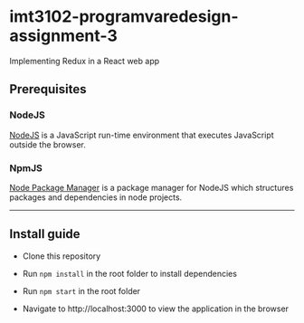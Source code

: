 # imt3102-programvaredesign-assignment-3
Implementing Redux in a React web app


## Prerequisites

### NodeJS
[NodeJS](https://nodejs.org/en/) is a JavaScript run-time environment that executes JavaScript outside the browser. 

### NpmJS
[Node Package Manager](https://www.npmjs.com/) is a package manager for NodeJS which structures packages and dependencies in node projects.

---

## Install guide

- Clone this repository

- Run `npm install` in the root folder to install dependencies

- Run `npm start` in the root folder

- Navigate to http://localhost:3000 to view the application in the browser
